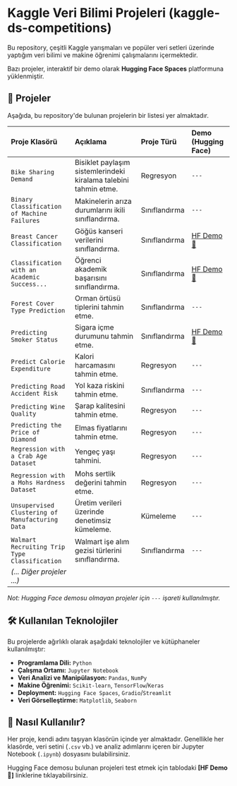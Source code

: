 # Kaggle Veri Bilimi Projeleri (kaggle-ds-competitions)

Bu repository, çeşitli Kaggle yarışmaları ve popüler veri setleri üzerinde yaptığım veri bilimi ve makine öğrenimi çalışmalarını içermektedir.

Bazı projeler, interaktif bir demo olarak **Hugging Face Spaces** platformuna yüklenmiştir.

## 🚀 Projeler

Aşağıda, bu repository'de bulunan projelerin bir listesi yer almaktadır.

| Proje Klasörü | Açıklama | Proje Türü | Demo (Hugging Face) |
| :--- | :--- | :--- | :--- |
| `Bike Sharing Demand` | Bisiklet paylaşım sistemlerindeki kiralama talebini tahmin etme. | Regresyon | `---` |
| `Binary Classification of Machine Failures` | Makinelerin arıza durumlarını ikili sınıflandırma. | Sınıflandırma | `---` |
| `Breast Cancer Classification` | Göğüs kanseri verilerini sınıflandırma. | Sınıflandırma | [HF Demo 🚀](https://huggingface.co/spaces/kullanici-adiniz/proje-adiniz) |
| `Classification with an Academic Success...` | Öğrenci akademik başarısını sınıflandırma. | Sınıflandırma | [HF Demo 🚀](https://huggingface.co/spaces/kullanici-adiniz/proje-adiniz) |
| `Forest Cover Type Prediction` | Orman örtüsü tiplerini tahmin etme. | Sınıflandırma | `---` |
| `Predicting Smoker Status` | Sigara içme durumunu tahmin etme. | Sınıflandırma | [HF Demo 🚀](https://huggingface.co/spaces/kullanici-adiniz/proje-adiniz) |
| `Predict Calorie Expenditure` | Kalori harcamasını tahmin etme. | Regresyon | `---` |
| `Predicting Road Accident Risk` | Yol kaza riskini tahmin etme. | Sınıflandırma | `---` |
| `Predicting Wine Quality` | Şarap kalitesini tahmin etme. | Regresyon | `---` |
| `Predicting the Price of Diamond` | Elmas fiyatlarını tahmin etme. | Regresyon | `---` |
| `Regression with a Crab Age Dataset` | Yengeç yaşı tahmini. | Regresyon | `---` |
| `Regression with a Mohs Hardness Dataset` | Mohs sertlik değerini tahmin etme. | Regresyon | `---` |
| `Unsupervised Clustering of Manufacturing Data` | Üretim verileri üzerinde denetimsiz kümeleme. | Kümeleme | `---` |
| `Walmart Recruiting Trip Type Classification` | Walmart işe alım gezisi türlerini sınıflandırma. | Sınıflandırma | `---` |
| *(... Diğer projeler ...)* | | | |

*Not: Hugging Face demosu olmayan projeler için `---` işareti kullanılmıştır.*

## 🛠️ Kullanılan Teknolojiler

Bu projelerde ağırlıklı olarak aşağıdaki teknolojiler ve kütüphaneler kullanılmıştır:

* **Programlama Dili:** `Python`
* **Çalışma Ortamı:** `Jupyter Notebook`
* **Veri Analizi ve Manipülasyon:** `Pandas`, `NumPy`
* **Makine Öğrenimi:** `Scikit-learn`, `TensorFlow`/`Keras`
* **Deployment:** `Hugging Face Spaces`, `Gradio`/`Streamlit`
* **Veri Görselleştirme:** `Matplotlib`, `Seaborn`

## 📂 Nasıl Kullanılır?

Her proje, kendi adını taşıyan klasörün içinde yer almaktadır. Genellikle her klasörde, veri setini (`.csv` vb.) ve analiz adımlarını içeren bir Jupyter Notebook (`.ipynb`) dosyasını bulabilirsiniz.

Hugging Face demosu bulunan projeleri test etmek için tablodaki **[HF Demo 🚀]** linklerine tıklayabilirsiniz.
